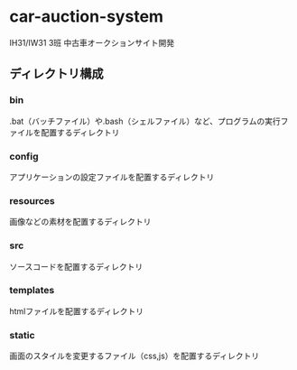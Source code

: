 # car-auction-system
IH31/IW31 3班 中古車オークションサイト開発
## ディレクトリ構成
### bin 
.bat（バッチファイル）や.bash（シェルファイル）など、プログラムの実行ファイルを配置するディレクトリ
### config
アプリケーションの設定ファイルを配置するディレクトリ
### resources
画像などの素材を配置するディレクトリ   
### src  
ソースコードを配置するディレクトリ
### templates
htmlファイルを配置するディレクトリ 
### static
画面のスタイルを変更するファイル（css,js）を配置するディレクトリ
